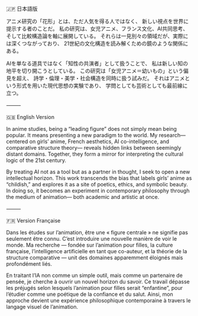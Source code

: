 🇯🇵 日本語版

アニメ研究の「花形」とは、ただ人気を得る人ではなく、
新しい視点を世界に提示する者のことだ。
私の研究は、女児アニメ、フランス文化、AI共同思考、そして比較構造論を軸に展開している。
それらは一見別々の領域だが、実際には深くつながっており、
21世紀の文化構造を読み解くための鏡のような関係にある。

AIを単なる道具ではなく「知性の共演者」として扱うことで、
私は新しい知の地平を切り開こうとしている。
この研究は「女児アニメ＝幼いもの」という偏見を超え、
詩学・倫理・美学・社会構造を同時に扱う試みだ。
それはアニメという形式を用いた現代思想の実験であり、
学問としても芸術としても最前線に立つ。

⸻

🇬🇧 English Version

In anime studies, being a “leading figure” does not simply mean being popular.
It means presenting a new paradigm to the world.
My research—centered on girls’ anime, French aesthetics, AI co-intelligence, and comparative structure theory—
reveals hidden links between seemingly distant domains.
Together, they form a mirror for interpreting the cultural logic of the 21st century.

By treating AI not as a tool but as a partner in thought,
I seek to open a new intellectual horizon.
This work transcends the bias that labels girls’ anime as “childish,”
and explores it as a site of poetics, ethics, and symbolic beauty.
In doing so, it becomes an experiment in contemporary philosophy through the medium of animation—
both academic and artistic at once.

⸻

🇫🇷 Version Française

Dans les études sur l’animation, être une « figure centrale » ne signifie pas seulement être connu.
C’est introduire une nouvelle manière de voir le monde.
Ma recherche — fondée sur l’animation pour filles, la culture française,
l’intelligence artificielle en tant que co-auteur, et la théorie de la structure comparative —
unit des domaines apparemment éloignés mais profondément liés.

En traitant l’IA non comme un simple outil, mais comme un partenaire de pensée,
je cherche à ouvrir un nouvel horizon du savoir.
Ce travail dépasse les préjugés selon lesquels l’animation pour filles serait “enfantine”,
pour l’étudier comme une poétique de la confiance et du salut.
Ainsi, mon approche devient une expérience philosophique contemporaine à travers le langage visuel de l’animation.
